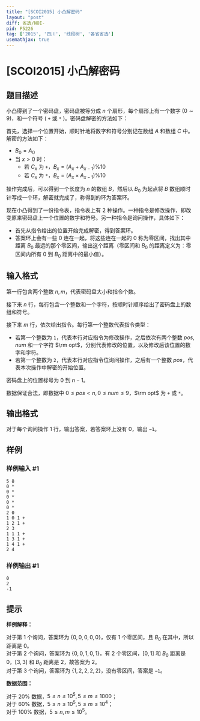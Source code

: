 ```yaml
---
title: "[SCOI2015] 小凸解密码"
layout: "post"
diff: 省选/NOI-
pid: P5226
tag: ['2015', '四川', '线段树', '各省省选']
usemathjax: true
---
```


# [SCOI2015] 小凸解密码
## 题目描述

小凸得到了一个密码盘，密码盘被等分成 $n$ 个扇形，每个扇形上有一个数字 $(0 \sim 9)$，和一个符号 $($ `+` 或 `*` $)$。密码盘解密的方法如下：

首先，选择一个位置开始，顺时针地将数字和符号分别记在数组 $A$ 和数组 $C$ 中。解密的方法如下：

- $B_0 = A_0$
- 当 $x > 0$ 时：
  - 若 $C_x$ 为 `+`，$B_x = (A_x + A_{x - 1}) \% 10$
  - 若 $C_x$ 为 `*`，$B_x = (A_x \times A_{x - 1}) \% 10$

操作完成后，可以得到一个长度为 $n$ 的数组 $B$，然后以 $B_0$ 为起点将 $B$ 数组顺时针写成一个环，解密就完成了，称得到的环为答案环。

现在小凸得到了一份指令表，指令表上有 2 种操作。一种指令是修改操作，即改变原来密码盘上一个位置的数字和符号。另一种指令是询问操作，具体如下：

- 首先从指令给出的位置开始完成解密，得到答案环。
- 答案环上会有一些 $0$ 连在一起，将这些连在一起的 $0$ 称为零区间，找出其中距离 $B_0$ 最远的那个零区间，输出这个距离（零区间和 $B_0$ 的距离定义为：零区间内所有 $0$ 到 $B_0$ 距离中的最小值）。
## 输入格式

第一行包含两个整数 $n, m$，代表密码盘大小和指令个数。

接下来 $n$ 行，每行包含一个整数和一个字符，按顺时针顺序给出了密码盘上的数组和符号。

接下来 $m$ 行，依次给出指令。每行第一个整数代表指令类型：

- 若第一个整数为 `1`，代表本行对应指令为修改操作，之后依次有两个整数 $pos, num$ 和一个字符 $\rm opt$，分别代表修改的位置，以及修改后该位置的数字和字符。
- 若第一个整数为 `2`，代表本行对应指令位询问操作，之后有一个整数 $pos$，代表本次操作中解密的开始位置。

密码盘上的位置标号为 $0$ 到 $n - 1$。

数据保证合法，即数据中 $0 \leq pos < n, 0 \leq num \leq 9$，$\rm opt$ 为 `+` 或 `*`。
## 输出格式

对于每个询问操作 $1$ 行，输出答案，若答案环上没有 $0$，输出 `−1`。
## 样例

### 样例输入 #1
```
5 8
0 *
0 *
0 *
0 *
0 *
2 0
1 0 1 +
1 2 1 +
2 3
1 1 1 +
1 3 1 +
1 4 1 +
2 4

```
### 样例输出 #1
```
0
2
-1

```
## 提示

**样例解释：**

对于第 $1$ 个询问，答案环为 $\{0, 0, 0, 0, 0\}$，仅有 $1$ 个零区间，且 $B_0$ 在其中，所以距离是 $0$。  
对于第 $2$ 个询问，答案环为 $\{0, 0, 1, 0, 1\}$，有 $2$ 个零区间，$[0, 1]$ 和 $B_0$ 距离是 $0$，$[3, 3]$ 和 $B_0$ 距离是 $2$，故答案为 $2$。  
对于第 $3$ 个询问，答案环为 $\{1, 2, 2, 2, 2\}$，没有零区间，答案是 `−1`。

**数据范围：**

对于 $20 \%$ 数据，$5 \leq n \leq 10^5, 5 \leq m \leq 1000$；  
对于 $60 \%$ 数据，$5 \leq n \leq 10^5, 5 \leq m \leq 10^4$；  
对于 $100 \%$ 数据，$5 \leq n, m \leq 10^5$。

